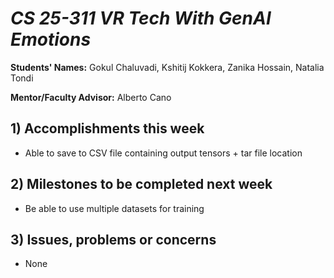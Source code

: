 # *CS 25-311 VR Tech With GenAI Emotions*

**Students' Names:** Gokul Chaluvadi, Kshitij Kokkera, Zanika Hossain, Natalia Tondi

**Mentor/Faculty Advisor:** Alberto Cano 

## 1) Accomplishments this week ##
   - Able to save to CSV file containing output tensors + tar file location

## 2) Milestones to be completed next week ##
   - Be able to use multiple datasets for training

## 3) Issues, problems or concerns ##
   - None

